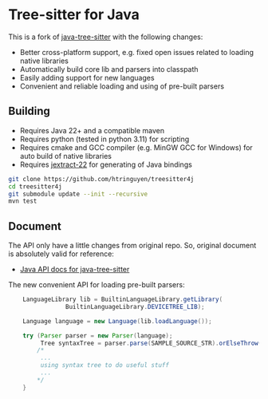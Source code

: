 # Tree-sitter for Java
This is a fork of [java-tree-sitter](https://github.com/tree-sitter/java-tree-sitter) with the following changes:
- Better cross-platform support, e.g. fixed open issues related to loading native libraries
- Automatically build core lib and parsers into classpath
- Easily adding support for new languages
- Convenient and reliable loading and using of pre-built parsers

## Building

- Requires Java 22+ and a compatible maven
- Requires python (tested in python 3.11) for scripting
- Requires cmake and GCC compiler (e.g. MinGW GCC for Windows) for auto build of native libraries
- Requires [jextract-22](https://jdk.java.net/jextract/) for generating of Java bindings

```bash
git clone https://github.com/htringuyen/treesitter4j
cd treesitter4j
git submodule update --init --recursive
mvn test
```

## Document
The API only have a little changes from original repo. 
So, original document is absolutely valid for reference:
- [Java API docs for java-tree-sitter](https://tree-sitter.github.io/java-tree-sitter/)

The new convenient API for loading pre-built parsers:

```java
    LanguageLibrary lib = BuiltinLanguageLibrary.getLibrary(
                BuiltinLanguageLibrary.DEVICETREE_LIB);

    Language language = new Language(lib.loadLanguage());

    try (Parser parser = new Parser(language);
         Tree syntaxTree = parser.parse(SAMPLE_SOURCE_STR).orElseThrow()) {
        /*
         ...
         using syntax tree to do useful stuff
         ...
        */
    }
```

